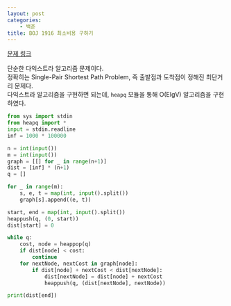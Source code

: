 ```yaml
---
layout: post
categories:
    - 백준
title: BOJ 1916 최소비용 구하기
---
```


[문제 링크](https://www.acmicpc.net/problem/1916)

단순한 다익스트라 알고리즘 문제이다.  
정확히는 Single-Pair Shortest Path Problem, 즉 출발점과 도착점이 정해진 최단거리 문제다.  
다익스트라 알고리즘을 구현하면 되는데, `heapq` 모듈을 통해 O(ElgV) 알고리즘을 구현하였다.

```python
from sys import stdin
from heapq import *
input = stdin.readline
inf = 1000 * 100000

n = int(input())
m = int(input())
graph = [[] for _ in range(n+1)]
dist = [inf] * (n+1)
q = []

for _ in range(m):
    s, e, t = map(int, input().split())
    graph[s].append((e, t))

start, end = map(int, input().split())
heappush(q, (0, start))
dist[start] = 0

while q:
    cost, node = heappop(q)
    if dist[node] < cost:
        continue
    for nextNode, nextCost in graph[node]:
        if dist[node] + nextCost < dist[nextNode]:
            dist[nextNode] = dist[node] + nextCost
            heappush(q, (dist[nextNode], nextNode))

print(dist[end])
```
